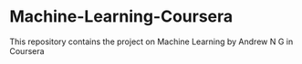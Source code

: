# Machine-Learning-Coursera
This repository contains the project on Machine Learning by Andrew N G in Coursera
